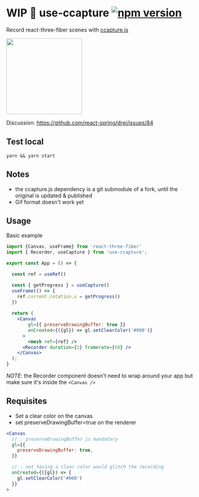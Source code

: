 # WIP 🎥 use-ccapture [![npm version](https://badge.fury.io/js/use-capture.svg)](https://badge.fury.io/js/use-capture)
Record react-three-fiber scenes with [ccapture.js](https://github.com/spite/ccapture.js)

<img src="https://raw.githubusercontent.com/gsimone/use-ccapture/master/octa.gif" width="200" />

Discussion: https://github.com/react-spring/drei/issues/84

## Test local

```
yarn && yarn start
```

## Notes

- the ccapture.js dependency is a git submodule of a fork, until the original is updated & published 
- Gif format doesn't work yet

## Usage

Basic example

```jsx
import {Canvas, useFrame} from 'react-three-fiber'
import { Recorder, useCapture } from 'use-ccapture';

export const App = () => {

  const ref = useRef() 

  const { getProgress } = useCapture()
  useFrame(() => {
    ref.current.rotation.x = getProgress()
  }) 
  
  return (
    <Canvas
        gl={{ preserveDrawingBuffer: true }}
        onCreated={({gl}) => gl.setClearColor('#000')}
      >
        <mesh ref={ref} />
      <Recorder duration={2} framerate={60} />
    </Canvas>
  );
}
```

*NOTE*: the Recorder component doesn't need to wrap around your app but make sure it's inside the `<Canvas />`

## Requisites

- Set a clear color on the canvas
- set preserveDrawingBuffer=true on the renderer

```jsx
<Canvas
  // 💡 preserveDrawingBuffer is mandatory
  gl={{
    preserveDrawingBuffer: true,
  }}

  // 💡 not having a clear color would glitch the recording
  onCreated={({gl}) => {
    gl.setClearColor('#000')
  }}
>
```
